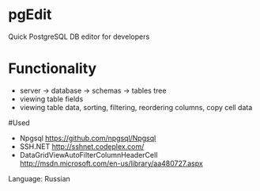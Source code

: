 pgEdit
======

Quick PostgreSQL DB editor for developers

# Functionality
* server -> database -> schemas -> tables tree
* viewing table fields
* viewing table data, sorting, filtering, reordering columns, copy cell data

#Used
* Npgsql https://github.com/npgsql/Npgsql
* SSH.NET http://sshnet.codeplex.com/
* DataGridViewAutoFilterColumnHeaderCell http://msdn.microsoft.com/en-us/library/aa480727.aspx

Language: Russian
